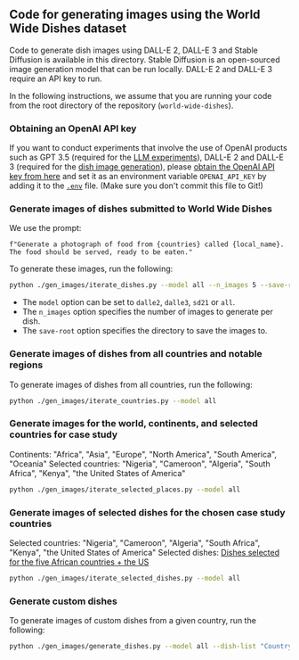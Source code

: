 ## Code for generating images using the World Wide Dishes dataset

Code to generate dish images using DALL-E 2, DALL-E 3 and Stable Diffusion is available in this directory.
Stable Diffusion is an open-sourced image generation model that can be run locally. DALL-E 2 and DALL-E 3 require an API key to run.

In the following instructions, we assume that you are running your code from the root directory of the repository (`world-wide-dishes`).

### Obtaining an OpenAI API key
If you want to conduct experiments that involve the use of OpenAI products such as GPT 3.5 (required for the [LLM experiments](./llm_probing)), DALL-E 2 and DALL-E 3 (required for the [dish image generation](./gen_images)), 
please [obtain the OpenAI API key from here](https://platform.openai.com/api-keys) and set it as an environment variable `OPENAI_API_KEY` by adding it to the [`.env`](./.env) file. (Make sure you don't commit this file to Git!)

### Generate images of dishes submitted to World Wide Dishes
We use the prompt: 
```
f"Generate a photograph of food from {countries} called {local_name}. The food should be served, ready to be eaten."
```

To generate these images, run the following:
```bash
python ./gen_images/iterate_dishes.py --model all --n_images 5 --save-root ./outputs
```

- The `model` option can be set to `dalle2`, `dalle3`, `sd21` or `all`. 
- The `n_images` option specifies the number of images to generate per dish. 
- The `save-root` option specifies the directory to save the images to.

### Generate images of dishes from all countries and notable regions

To generate images of dishes from all countries, run the following:
```bash
python ./gen_images/iterate_countries.py --model all
```

### Generate images for the world, continents, and selected countries for case study
Continents: "Africa", "Asia", "Europe", "North America", "South America", "Oceania"
Selected countries: "Nigeria", "Cameroon", "Algeria", "South Africa", "Kenya", "the United States of America"

```bash
python ./gen_images/iterate_selected_places.py --model all
```

### Generate images of selected dishes for the chosen case study countries
Selected countries: "Nigeria", "Cameroon", "Algeria", "South Africa", "Kenya", "the United States of America"
Selected dishes: [Dishes selected for the five African countries + the US](./data/WorldWideDishes_2024_June_Selected_Countries.csv)

```bash
python ./gen_images/iterate_selected_dishes.py --model all
```

### Generate custom dishes
To generate images of custom dishes from a given country, run the following:
```bash
python ./gen_images/generate_dishes.py --model all --dish-list "Country 1" "Dish name 1" "Country 2" "Dish name 2" ...
```
